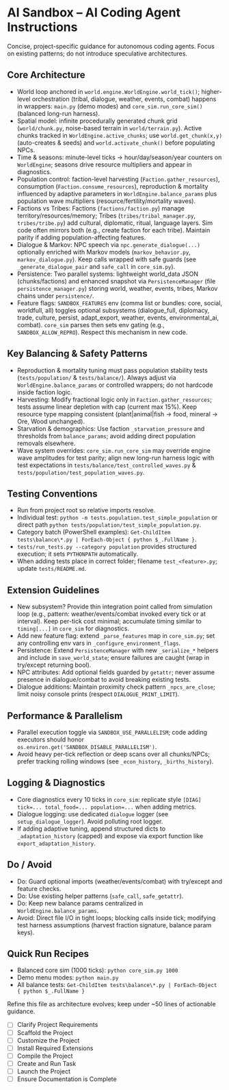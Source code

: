 # AI Sandbox – AI Coding Agent Instructions

Concise, project-specific guidance for autonomous coding agents. Focus on existing patterns; do not introduce speculative architectures.

## Core Architecture
- World loop anchored in `world.engine.WorldEngine.world_tick()`; higher-level orchestration (tribal, dialogue, weather, events, combat) happens in wrappers: `main.py` (demo modes) and `core_sim.run_core_sim()` (balanced long-run harness).
- Spatial model: infinite procedurally generated chunk grid (`world/chunk.py`, noise-based terrain in `world/terrain.py`). Active chunks tracked in `WorldEngine.active_chunks`; use `world.get_chunk(x,y)` (auto-creates & seeds) and `world.activate_chunk()` before populating NPCs.
- Time & seasons: minute-level ticks -> hour/day/season/year counters on `WorldEngine`; seasons drive resource multipliers and appear in diagnostics.
- Population control: faction-level harvesting (`Faction.gather_resources`), consumption (`Faction.consume_resources`), reproduction & mortality influenced by adaptive parameters in `WorldEngine.balance_params` plus population wave multipliers (resource/fertility/mortality waves).
- Factions vs Tribes: Factions (`factions/faction.py`) manage territory/resources/memory; Tribes (`tribes/tribal_manager.py`, `tribes/tribe.py`) add cultural, diplomatic, ritual, language layers. Sim code often mirrors both (e.g., create faction for each tribe). Maintain parity if adding population-affecting features.
- Dialogue & Markov: NPC speech via `npc.generate_dialogue(...)` optionally enriched with Markov models (`markov_behavior.py`, `markov_dialogue.py`). Keep calls wrapped with safe guards (see `_generate_dialogue_pair` and `safe_call` in `core_sim.py`).
- Persistence: Two parallel systems: lightweight world_data JSON (chunks/factions) and enhanced snapshot via `PersistenceManager` (file `persistence_manager.py`) storing world, weather, events, tribes, Markov chains under `persistence/`.
- Feature flags: `SANDBOX_FEATURES` env (comma list or bundles: core, social, worldfull, all) toggles optional subsystems (dialogue_full, diplomacy, trade, culture, persist, adapt_export, weather, events, environmental_ai, combat). `core_sim` parses then sets env gating (e.g., `SANDBOX_ALLOW_REPRO`). Respect this mechanism in new code.

## Key Balancing & Safety Patterns
- Reproduction & mortality tuning must pass population stability tests (`tests/population/` & `tests/balance/`). Always adjust via `WorldEngine.balance_params` or controlled wrappers; do not hardcode inside faction logic.
- Harvesting: Modify fractional logic only in `Faction.gather_resources`; tests assume linear depletion with cap (current max 15%). Keep resource type mapping consistent (plant|animal|fish -> food, mineral -> Ore, Wood unchanged).
- Starvation & demographics: Use faction `_starvation_pressure` and thresholds from `balance_params`; avoid adding direct population removals elsewhere.
- Wave system overrides: `core_sim.run_core_sim` may override engine wave amplitudes for test parity; align new long-run harness logic with test expectations in `tests/balance/test_controlled_waves.py` & `tests/population/test_population_waves.py`.

## Testing Conventions
- Run from project root so relative imports resolve.
- Individual test: `python -m tests.population.test_simple_population` or direct path `python tests/population/test_simple_population.py`.
- Category batch (PowerShell examples): `Get-ChildItem tests\balance\*.py | ForEach-Object { python $_.FullName }`.
- `tests/run_tests.py --category population` provides structured execution; it sets `PYTHONPATH` automatically.
- When adding tests place in correct folder; filename `test_<feature>.py`; update `tests/README.md`.

## Extension Guidelines
- New subsystem? Provide thin integration point called from simulation loop (e.g., pattern: weather/events/combat invoked every tick or at interval). Keep per-tick cost minimal; accumulate timing similar to `timing[...]` in `core_sim` for diagnostics.
- Add new feature flag: extend `_parse_features` map in `core_sim.py`; set any controlling env vars in `_configure_environment_flags`.
- Persistence: Extend `PersistenceManager` with new `_serialize_*` helpers and include in `save_world_state`; ensure failures are caught (wrap in try/except returning bool).
- NPC attributes: Add optional fields guarded by `getattr`; never assume presence in dialogue/combat to avoid breaking existing tests.
- Dialogue additions: Maintain proximity check pattern `_npcs_are_close`; limit noisy console prints (respect `DIALOGUE_PRINT_LIMIT`).

## Performance & Parallelism
- Parallel execution toggle via `SANDBOX_USE_PARALLELISM`; code adding executors should honor `os.environ.get('SANDBOX_DISABLE_PARALLELISM')`.
- Avoid heavy per-tick reflection or deep scans over all chunks/NPCs; prefer tracking rolling windows (see `_econ_history`, `_births_history`).

## Logging & Diagnostics
- Core diagnostics every 10 ticks in `core_sim`: replicate style `[DIAG] tick=... total_food=... population=...` when adding metrics.
- Dialogue logging: use dedicated `dialogue` logger (see `setup_dialogue_logger`). Avoid polluting root logger.
- If adding adaptive tuning, append structured dicts to `_adaptation_history` (capped) and expose via export function like `export_adaptation_history`.

## Do / Avoid
- Do: Guard optional imports (weather/events/combat) with try/except and feature checks.
- Do: Use existing helper patterns (`safe_call`, `safe_getattr`).
- Do: Keep new balance params centralized in `WorldEngine.balance_params`.
- Avoid: Direct file I/O in tight loops; blocking calls inside tick; modifying test harness assumptions (harvest fraction signature, balance param keys).

## Quick Run Recipes
- Balanced core sim (1000 ticks): `python core_sim.py 1000`
- Demo menu modes: `python main.py`
- All balance tests: `Get-ChildItem tests\balance\*.py | ForEach-Object { python $_.FullName }`

Refine this file as architecture evolves; keep under ~50 lines of actionable guidance.
- [ ] Clarify Project Requirements
- [ ] Scaffold the Project
- [ ] Customize the Project
- [ ] Install Required Extensions
- [ ] Compile the Project
- [ ] Create and Run Task
- [ ] Launch the Project
- [ ] Ensure Documentation is Complete
